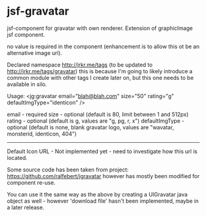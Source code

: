 jsf-gravatar
============

jsf-component for gravatar with own renderer.
Extension of graphicImage jsf component.

no value is required in the component (enhancement is to allow this ot be an alternative image url).

Declared namespace http://jrkr.me/tags (to be updated to http://jrkr.me/tags/gravatar) this is because I'm going to likely introduce a common module with other tags I create later on, but this one needs to be available in silo.

Usage:
  <jg:gravatar email="blah@blah.com" size="50" rating="g" defaultImgType="identicon" />
  
  email - required
  size - optional (default is 80, limit between 1 and 512px)
  rating - optional (default is g, values are "g, pg, r, x")
  defaultImgType - optional (default is none, blank gravatar logo, values are "wavatar, monsterid, identicon, 404")
  
  
  ---------
  Default Icon URL - Not implemented yet - need to investigate how this url is located.
  
  
  Some source code has been taken from project: https://github.com/ralfebert/jgravatar however has mostly been modified for component re-use.
  
  You can use it the same way as the above by creating a UIGravatar java object as well - however 'download file' hasn't been implemented, maybe in a later release.
  
